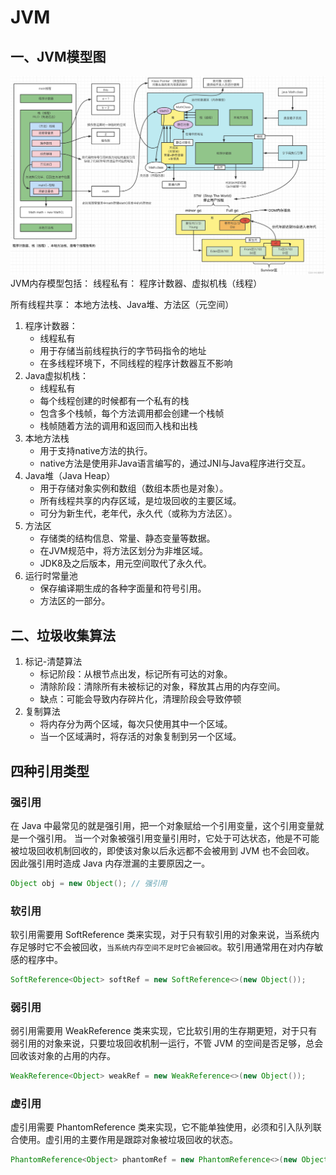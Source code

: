 # JVM
## 一、JVM模型图
![jvm内存模型](img.png)
JVM内存模型包括：
线程私有：
程序计数器、虚拟机栈（线程）

所有线程共享：
本地方法栈、Java堆、方法区（元空间）

1. 程序计数器：
   - 线程私有
   - 用于存储当前线程执行的字节码指令的地址
   - 在多线程环境下，不同线程的程序计数器互不影响
2. Java虚拟机栈：
   - 线程私有
   - 每个线程创建的时候都有一个私有的栈
   - 包含多个栈帧，每个方法调用都会创建一个栈帧
   - 栈帧随着方法的调用和返回而入栈和出栈
3. 本地方法栈
   - 用于支持native方法的执行。
   - native方法是使用非Java语言编写的，通过JNI与Java程序进行交互。
4. Java堆（Java Heap）
   - 用于存储对象实例和数组（数组本质也是对象）。
   - 所有线程共享的内存区域，是垃圾回收的主要区域。
   - 可分为新生代，老年代，永久代（或称为方法区）。
5. 方法区
   - 存储类的结构信息、常量、静态变量等数据。
   - 在JVM规范中，将方法区划分为非堆区域。
   - JDK8及之后版本，用元空间取代了永久代。
6. 运行时常量池
   - 保存编译期生成的各种字面量和符号引用。
   - 方法区的一部分。
## 二、垃圾收集算法
1. 标记-清楚算法
   - 标记阶段：从根节点出发，标记所有可达的对象。
   - 清除阶段：清除所有未被标记的对象，释放其占用的内存空间。
   - 缺点：可能会导致内存碎片化，清理阶段会导致停顿
2. 复制算法
   - 将内存分为两个区域，每次只使用其中一个区域。
   - 当一个区域满时，将存活的对象复制到另一个区域。
## 四种引用类型
### 强引用
在 Java 中最常见的就是强引用，把一个对象赋给一个引用变量，这个引用变量就是一个强引用。
当一个对象被强引用变量引用时，它处于可达状态，他是不可能被垃圾回收机制回收的，即使该对象以后永远都不会被用到 JVM 也不会回收。
因此强引用时造成 Java 内存泄漏的主要原因之一。
```java
Object obj = new Object(); // 强引用
```
### 软引用
   软引用需要用 SoftReference 类来实现，对于只有软引用的对象来说，当系统内存足够时它不会被回收，`当系统内存空间不足时它会被回收`。软引用通常用在对内存敏感的程序中。
```java
SoftReference<Object> softRef = new SoftReference<>(new Object());
```
### 弱引用
   弱引用需要用 WeakReference 类来实现，它比软引用的生存期更短，对于只有弱引用的对象来说，只要垃圾回收机制一运行，不管 JVM 的空间是否足够，总会回收该对象的占用的内存。
```java
WeakReference<Object> weakRef = new WeakReference<>(new Object());
```
### 虚引用
虚引用需要 PhantomReference 类来实现，它不能单独使用，必须和引入队列联合使用。虚引用的主要作用是跟踪对象被垃圾回收的状态。
```java
PhantomReference<Object> phantomRef = new PhantomReference<>(new Object(), referenceQueue);
```






